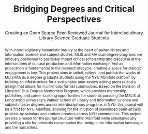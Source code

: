 ---
pid: library-journal
done: true
title: Bridging Degrees and Critical Perspectives
subtitle: Creating an Open Source Peer-Reviewed Journal for Interdisciplinary Library
  Science Graduate Students
category: DH Seed Grant Recipient
tags:
- interdisciplinary-studies
cohort_year: '2024'
abstract: |-
  With interdisciplinary humanistic inquiry at the heart of paired library and information science and subject
  studies, MLIS and MA dual degree programs are uniquely positioned to positively impact critical scholarship
  and discourse at the intersections of cultural production and information exchange. And as publication is
  fundamental to the research lifecycle, creating a space for dialogic engagement is key. This project aims to
  solicit, collect, and publish the works of MLIS-MA dual degree graduate students using the NYU Manifold
  platform by building an infrastructure for a sustainable peer-review editing process and a design that allows for
  multi-modal format submissions. Based on the Division of Libraries’ Dual Degree Mentorship Program, which
  provides mentorship, publishing and career-building opportunities for students pursuing the MSLIS at Long
  Island University's Palmer School of Library and Information Science and subject master degrees across
  interdisciplinary programs at NYU, this journal will be a first for NYU Manifold, allowing for the initiation of likeminded
  open-access projects by scholars and content creators across NYU communities. This project creates a
  model for the journal structure within Manifold while simultaneously providing a site for scholarly conversation
  that bridges the information landscape and the humanities.
pis:
- pickens
order: '075'
layout: project
---